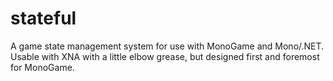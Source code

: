 stateful
========

A game state management system for use with MonoGame and Mono/.NET. Usable with XNA with a little elbow grease, but designed first and foremost for MonoGame.
